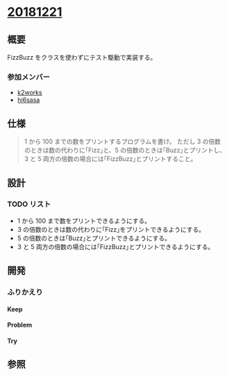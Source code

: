 # [20181221](https://insiders.liveshare.vsengsaas.visualstudio.com/join?639CFE19DE8C9E2CE77A0B962137DCE9C1B4)

## 概要

FizzBuzz をクラスを使わずにテスト駆動で実装する。

### 参加メンバー

- [k2works](https://github.com/k2works)
- [hi6sasa](https://github.com/hi6sasa)

## 仕様

> 1 から 100 までの数をプリントするプログラムを書け。
> ただし 3 の倍数のときは数の代わりに｢Fizz｣と、5 の倍数のときは｢Buzz｣とプリントし、3 と 5 両方の倍数の場合には｢FizzBuzz｣とプリントすること。

## 設計

### TODO リスト

- 1 から 100 まで数をプリントできるようにする。
- 3 の倍数のときは数の代わりに｢Fizz｣をプリントできるようにする。
- 5 の倍数のときは｢Buzz｣とプリントできるようにする。
- 3 と 5 両方の倍数の場合には｢FizzBuzz｣とプリントできるようにする。

## 開発

### ふりかえり

#### Keep

#### Problem

#### Try

## 参照
